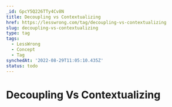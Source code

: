 ```yaml
---
_id: GpcY5Q226TTy4Cv8N
title: Decoupling vs Contextualizing
href: https://lesswrong.com/tag/decoupling-vs-contextualizing
slug: decoupling-vs-contextualizing
type: tag
tags:
  - LessWrong
  - Concept
  - Tag
synchedAt: '2022-08-29T11:05:10.435Z'
status: todo
---
```


# Decoupling Vs Contextualizing
